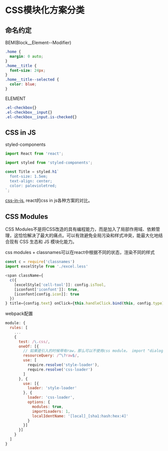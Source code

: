 # CSS模块化方案分类

## 命名约定

BEM(Block__Element--Modifier)

```css
.home {
  margin: 0 auto;
}
.home__title {
  font-size: 24px;
}
.home__title--selected {
  color: blue;
}
```

ELEMENT

```css
.el-checkbox{}
.el-checkbox__input{}
.el-checkbox__input.is-checked{}
```

## CSS in JS

styled-components

```js
import React from 'react';

import styled from 'styled-components';

const Title = styled.h1`
  font-size: 1.5em;
  text-align: center;
  color: palevioletred;
`;
```

[css-in-js](https://github.com/MicheleBertoli/css-in-js), react的css in js各种方案的对比。

## CSS Modules

CSS Modules不是将CSS改造的具有编程能力，而是加入了局部作用域、依赖管理，这恰恰解决了最大的痛点。可以有效避免全局污染和样式冲突，能最大化地结合现有 CSS 生态和 JS 模块化能力。

css modules + classnames可以在react中根据不同的状态，渲染不同的样式

```js
const c = require('classnames')
import excelStyle from './excel.less'

<span className={
  c({
    [excelStyle['cell-tool']]: config.isTool,
    [iconfont['iconfont']]: true,
    [iconfont[config.icon]]: true
  })
} title={config.text} onClick={this.handleClick.bind(this, config.type)}>{config.text}</span>

```

webpack配置

```js
module: {
  rules: [
    ...
    {
      test: /\.css/,
      oneOf: [{
        // 如果是引入的时候带有raw，那么可以不使用css module。 import "dialog.css?raw"
        resourceQuery: /^\?raw$/,
        use: [
          require.resolve('style-loader'),
          require.resolve('css-loader')
        ]
      }, {
        use: [{
          loader: 'style-loader'
        }, {
          loader: 'css-loader',
          options: {
            modules: true,
            importLoaders: 1,
            localIdentName: '[local]_[sha1:hash:hex:4]'
          }
        }]
      }]
    }
  ]
}
```
